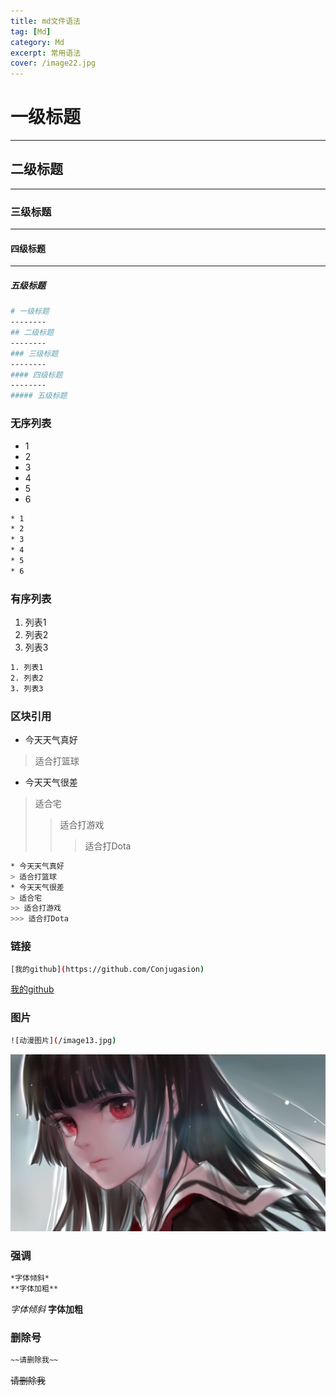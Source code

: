 ```yaml
---
title: md文件语法
tag: [Md]
category: Md
excerpt: 常用语法
cover: /image22.jpg
---
```

# 一级标题
--------
## 二级标题
--------
### 三级标题
--------
#### 四级标题
--------
##### 五级标题
```bash
# 一级标题
--------
## 二级标题
--------
### 三级标题
--------
#### 四级标题
--------
##### 五级标题
```

### 无序列表
* 1
* 2
* 3
* 4
* 5
* 6
```bash
* 1
* 2
* 3
* 4
* 5
* 6
```

### 有序列表
1. 列表1
2. 列表2
3. 列表3
```bash
1. 列表1
2. 列表2
3. 列表3
```

### 区块引用
* 今天天气真好
> 适合打篮球
* 今天天气很差
> 适合宅
>> 适合打游戏
>>> 适合打Dota
```bash
* 今天天气真好
> 适合打篮球
* 今天天气很差
> 适合宅
>> 适合打游戏
>>> 适合打Dota
```

### 链接
```bash
[我的github](https://github.com/Conjugasion)
```
[我的github](https://github.com/Conjugasion)

### 图片
```bash
![动漫图片](/image13.jpg)
```
![动漫图片](/image13.jpg)

### 强调
```bash
*字体倾斜*
**字体加粗**
```
*字体倾斜*
**字体加粗**

### 删除号
```bash
~~请删除我~~
```
~~请删除我~~